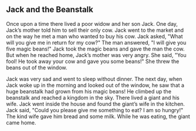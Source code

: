 ## Jack and the Beanstalk

Once upon a time there lived a poor widow and her son Jack. One day, Jack’s
mother told him to sell their only cow. Jack went to the market and on the
way he met a man who wanted to buy his cow. Jack asked, "What will you
give me in return for my cow?" The man answered, "I will give you five magic
beans!" Jack took the magic beans and gave the man the cow. But when he
reached home, Jack’s mother was very angry. She said, "You fool! He took
away your cow and gave you some beans!" She threw the beans out of the
window.

Jack was very sad and went to sleep without dinner. The next day, when Jack
woke up in the morning and looked out of the window, he saw that a huge
beanstalk had grown from his magic beans! He climbed up the beanstalk and
reached a kingdom in the sky. There lived a giant and his wife. Jack went
inside the house and found the giant’s wife in the kitchen. Jack said, "Could
you please give me something to eat? I am so hungry!" The kind wife gave him
bread and some milk. While he was eating, the giant came home.
